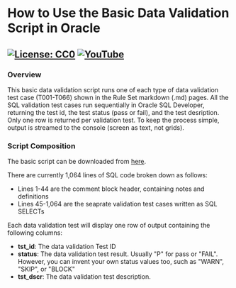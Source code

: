 # How to Use the Basic Data Validation Script in Oracle
[![License: CC0](https://img.shields.io/badge/License-CC0-red)](LICENSE "Creative Commons Zero License by DataResearchLabs (effectively = Public Domain")
[![YouTube](https://img.shields.io/badge/YouTube-DataResearchLabs-brightgreen)](http://www.DataResearchLabs.com)
---

### Overview
This basic data validation script runs one of each type of data validation test case (T001-T066) shown in the Rule Set markdown (.md) pages.  All the SQL validation test cases run sequentially in Oracle SQL Developer, returning the test id, the test status (pass or fail), and the test desription.  Only one row is returned per validation test. To keep the process simple, output is streamed to the console (screen as text, not grids).

### Script Composition 
The basic script can be downloaded from [here](https://raw.githubusercontent.com/DataResearchLabs/sql_scripts/main/oracle/data_validation_framework/sql_scripts/dvf_basic_script.sql).

There are currently 1,064 lines of SQL code broken down as follows:

* Lines 1-44 are the comment block header, containing notes and definitions
* Lines 45-1,064 are the seaprate validation test cases written as SQL SELECTs

Each data validation test will display one row of output containing the following columns:

* **tst_id**: The data validation Test ID
* **status**: The data validation test result.  Usually "P" for pass or "FAIL".  However, you can invent your own status values too, such as "WARN", "SKIP", or "BLOCK"
* **tst_dscr**: The data validation test description.
